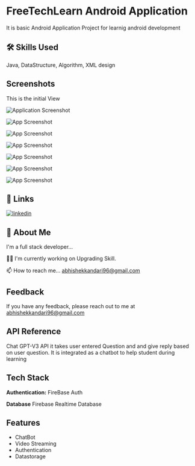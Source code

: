 
# FreeTechLearn Android Application

It is basic Android Application Project for learnig android development 



## 🛠 Skills Used
Java, DataStructure, Algorithm, XML design 


## Screenshots

This is the initial View


![Application Screenshot ](https://github.com/Abhishekkandari96/FreeTechLearn/blob/master/FreeTech%20SS/1.jpg)

![App Screenshot ](https://github.com/Abhishekkandari96/FreeTechLearn/blob/master/FreeTech%20SS/2.jpg)

![App Screenshot ](https://github.com/Abhishekkandari96/FreeTechLearn/blob/master/FreeTech%20SS/3.jpg)

![App Screenshot ](https://github.com/Abhishekkandari96/FreeTechLearn/blob/master/FreeTech%20SS/4.jpg)

![App Screenshot ](https://github.com/Abhishekkandari96/FreeTechLearn/blob/master/FreeTech%20SS/5.jpg)

![App Screenshot ](https://github.com/Abhishekkandari96/FreeTechLearn/blob/master/FreeTech%20SS/6.jpg)

![App Screenshot ](https://github.com/Abhishekkandari96/FreeTechLearn/blob/master/FreeTech%20SS/7.jpg)





## 🔗 Links
[![linkedin](https://img.shields.io/badge/linkedin-0A66C2?style=for-the-badge&logo=linkedin&logoColor=white)](https://www.linkedin.com/in/abhishek-kandari-4ba2b2184/)


## 🚀 About Me
I'm a full stack developer...

👩‍💻 I'm currently working on Upgrading Skill.

📫 How to reach me... abhishekkandari96@gmail.com




## Feedback

If you have any feedback, please reach out to me at abhishekkandari96@gmail.com
## API Reference

Chat GPT-V3 API
it takes user entered Question and and give reply based on user question.
It is integrated as a chatbot to help student during learning


## Tech Stack

**Authentication:** FireBase Auth

**Database** Firebase Realtime Database


## Features

- ChatBot
- Video Streaming
- Authentication
- Datastorage 

